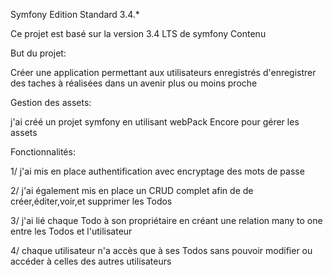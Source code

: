 Symfony Edition Standard 3.4.*

Ce projet est basé sur la version 3.4 LTS de symfony
Contenu

But du projet:

Créer une application permettant aux utilisateurs enregistrés d'enregistrer des taches à réalisées dans un avenir plus ou moins proche

Gestion des assets:

j'ai créé un projet symfony en utilisant webPack Encore pour gérer les assets

Fonctionnalités:

1/ j'ai mis en place authentification avec encryptage des mots de passe

2/ j'ai également mis en place un CRUD complet afin de de créer,éditer,voir,et supprimer les Todos

3/ j'ai lié chaque Todo à son propriétaire en créant une relation many to one entre les Todos et l'utilisateur 

4/ chaque utilisateur n'a accès que à ses Todos sans pouvoir modifier ou accéder à celles des autres utilisateurs

